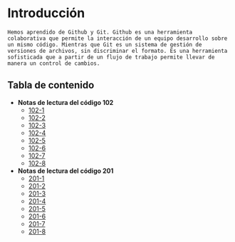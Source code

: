 
# Introducción
```
Hemos aprendido de Github y Git. Github es una herramienta colaborativa que permite la interacción de un equipo desarrollo sobre un mismo código. Mientras que Git es un sistema de gestión de versiones de archivos, sin discriminar el formato. Es una herramienta sofisticada que a partir de un flujo de trabajo permite llevar de manera un control de cambios.
```
## Tabla de contenido
+ **Notas de lectura del código 102**     
     - [102-1](/102/file1.md)  
     - [102-2](/102/file2.md)  
     - [102-3](/102/file3.md)  
     - [102-4](/102/file4.md)  
     - [102-5](/102/file5.md)  
     - [102-6](/102/file6.md)  
     - [102-7](/102/file7.md)  
     - [102-8](/102/read-8-expresiones-operadores.md)  
+ **Notas de lectura del código 201** 
     - [201-1](/201/file01.md)  
     - [201-2](/201/r2-conceptos-basicos-html-css-js.md)  
     - [201-3](/201/file03.md)  
     - [201-4](/201/file04.md)  
     - [201-5](/201/file05.md)  
     - [201-6](/201/file06.md)  
     - [201-7](/201/file07.md)  
     - [201-8](/201/file08.md)